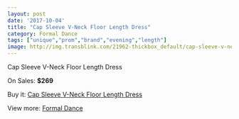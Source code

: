 ```yaml
---
layout: post
date: '2017-10-04'
title: "Cap Sleeve V-Neck Floor Length Dress"
category: Formal Dance
tags: ["unique","prom","brand","evening","length"]
image: http://img.transblink.com/21962-thickbox_default/cap-sleeve-v-neck-floor-length-dress.jpg
---
```

Cap Sleeve V-Neck Floor Length Dress

On Sales: **$269**
<a href="https://www.transblink.com/en/formal-dance/6963-cap-sleeve-v-neck-floor-length-dress.html"><amp-img layout="responsive" width="600" height="600" src="//img.transblink.com/21962-thickbox_default/cap-sleeve-v-neck-floor-length-dress.jpg" alt="Cap Sleeve V-Neck Floor Length Dress 0" /></a>
<a href="https://www.transblink.com/en/formal-dance/6963-cap-sleeve-v-neck-floor-length-dress.html"><amp-img layout="responsive" width="600" height="600" src="//img.transblink.com/21964-thickbox_default/cap-sleeve-v-neck-floor-length-dress.jpg" alt="Cap Sleeve V-Neck Floor Length Dress 1" /></a>
<a href="https://www.transblink.com/en/formal-dance/6963-cap-sleeve-v-neck-floor-length-dress.html"><amp-img layout="responsive" width="600" height="600" src="//img.transblink.com/21963-thickbox_default/cap-sleeve-v-neck-floor-length-dress.jpg" alt="Cap Sleeve V-Neck Floor Length Dress 2" /></a>

Buy it: [Cap Sleeve V-Neck Floor Length Dress](https://www.transblink.com/en/formal-dance/6963-cap-sleeve-v-neck-floor-length-dress.html "Cap Sleeve V-Neck Floor Length Dress")

View more: [Formal Dance](https://www.transblink.com/en/6-formal-dance "Formal Dance")
